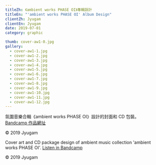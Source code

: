 ```yaml
---
titleZh: 《ambient works PHASE OI》專輯設計
titleEn: "'ambient works PHASE OI' Album Design"
clientZh: Jyugam
clientEn: Jyugam
date: 2019-07-01
category: graphic

thumb: cover-aw1-0.jpg
gallery:
  - cover-aw1-1.jpg
  - cover-aw1-2.jpg
  - cover-aw1-3.jpg
  - cover-aw1-4.jpg
  - cover-aw1-5.jpg
  - cover-aw1-6.jpg
  - cover-aw1-7.jpg
  - cover-aw1-8.jpg
  - cover-aw1-9.jpg
  - cover-aw1-10.jpg
  - cover-aw1-11.jpg
  - cover-aw1-12.jpg
---
```


氛圍音樂合輯《ambient works PHASE OI》設計的封面和 CD 包裝。
[Bandcamp 作品網址](https://mafmadmaf.bandcamp.com/album/ambient-works-phase-oi)<br/>

© 2019 Jyugam

<!-- lang -->

Cover art and CD package design of ambient music collection 'ambient works PHASE OI'.
[Listen in Bandcamp](https://mafmadmaf.bandcamp.com/album/ambient-works-phase-oi)<br/>

© 2019 Jyugam
